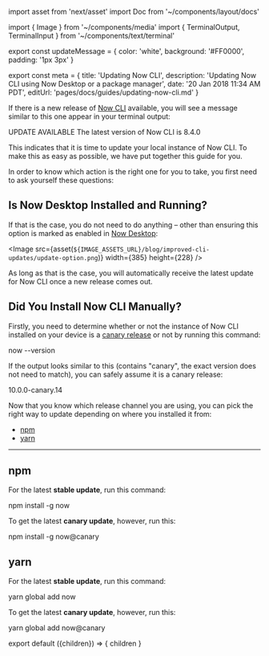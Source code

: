 import asset from 'next/asset'
import Doc from '~/components/layout/docs'

import { Image } from '~/components/media'
import {
TerminalOutput,
TerminalInput
} from '~/components/text/terminal'

export const updateMessage = {
color: 'white',
background: '#FF0000',
padding: '1px 3px'
}

export const meta = {
title: 'Updating Now CLI',
description: 'Updating Now CLI using Now Desktop or a package manager',
date: '20 Jan 2018 11:34 AM PDT',
editUrl: 'pages/docs/guides/updating-now-cli.md'
}

If there is a new release
of [Now CLI](https://zeit.co/download#now-cli) available, you will
see a message similar to this one appear in your terminal output:

<TerminalOutput><span style={updateMessage}>UPDATE AVAILABLE</span> The latest version of Now CLI is 8.4.0</TerminalOutput>

This indicates that it is time to update your local instance of
Now CLI. To make this as easy as possible, we have put together this
guide for you.

In order to know which action is the right one for you to take, you
first need to ask yourself these questions:

## Is Now Desktop Installed and Running?

If that is the case, you do not need to do anything – other than
ensuring this option is marked as enabled in [Now Desktop](/download):

<Image
src={asset(`${IMAGE_ASSETS_URL}/blog/improved-cli-updates/update-option.png`)}
width={385}
height={228}
/>

As long as that is the case, you will automatically receive
the latest update for Now CLI once a new release comes out.

## Did You Install Now CLI Manually?

Firstly, you need to determine whether or not the instance
of Now CLI installed on your device is a [canary release](/blog/canary) or
not by running this command:

<TerminalInput>now --version</TerminalInput>

If the output looks similar to this (contains "canary", the exact version
does not need to match), you can safely
assume it is a canary release:

<TerminalOutput>10.0.0-canary.14</TerminalOutput>

Now that you know which release channel you are
using, you can pick the right way to update depending
on where you installed it from:

- [npm](#npm)
- [yarn](#yarn)

---

## npm

For the latest **stable update**, run this command:

<TerminalInput>npm install -g now</TerminalInput>

To get the latest **canary update**, however, run this:

<TerminalInput>npm install -g now@canary</TerminalInput>

## yarn

For the latest **stable update**, run this command:

<TerminalInput>yarn global add now</TerminalInput>

To get the latest **canary update**, however, run this:

<TerminalInput>yarn global add now@canary</TerminalInput>

export default ({children}) => <Doc meta={meta}>{ children }</Doc>
